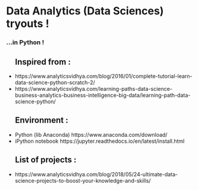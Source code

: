 <h1>Data Analytics (Data Sciences) tryouts !</h1>
<h3> ...in Python !</h3>

<ul><h2>Inspired from :</h2>

  <li>
    https://www.analyticsvidhya.com/blog/2016/01/complete-tutorial-learn-data-science-python-scratch-2/
  </li>

  <li>
    https://www.analyticsvidhya.com/learning-paths-data-science-business-analytics-business-intelligence-big-data/learning-path-data-science-python/
  </li>
</ul>

<ul><h2>Environment :</h2> 

  <li>
    Python (lib Anaconda) https://www.anaconda.com/download/
  </li>
  <li>
    iPython notebook https://jupyter.readthedocs.io/en/latest/install.html
  </li>
</ul>

<ul><h2>List of projects :</h2>
  <li>
    https://www.analyticsvidhya.com/blog/2018/05/24-ultimate-data-science-projects-to-boost-your-knowledge-and-skills/
  </li>
</ul>
